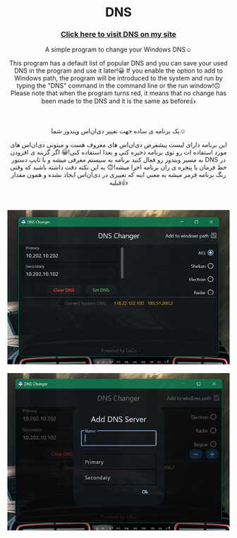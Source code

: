 <h1 align="center"> DNS </h1>
<h3 align="center"> <a href="https://loco81.ir/skills/DNS"> Click here to visit DNS on my site </a> </h3>
<p align="center"> A simple program to change your Windows DNS☺️ </p>
<p align="center"> This program has a default list of popular DNS and you can save your used DNS in the program and use it later!😀 If you enable the option to add to Windows path, the program will be introduced to the system and run by typing the "DNS" command in the command line or the run window!🙃 Please note that when the program turns red, it means that no change has been made to the DNS and it is the same as before👍 </p>
<br>
<p align="center"> یک برنامه ی ساده جهت تغییر دی‌ان‌اس ویندوز شما☺️ </p>
<p align="center">  این برنامه دارای لیست پیشفرض دی‌ان‌اس های معروف هست و میتونی دی‌ان‌اس های مورد استفاده ات رو توی برنامه ذخیره کنی و بعدا استفاده کنی!😀 اگر گزینه ی افزودن به مسیر ویندوز رو فعال کنید برنامه به سیستم معرفی میشه و با تایپ دستور DNS در خط فرمان یا پنجره ی ران برنامه اجرا میشه!🙃 به این نکته دقت داشته باشید که وقتی رنگ برنامه قرمز میشه به معنی اینه که تغییری در دی‌ان‌اس ایجاد نشده و همون مقدار قبلیه👍 </p>
<br>
<br>
<div align="center">
  <img width="700" src="/images/01.png" alt="DNS" />
</div>
<br>
<div align="center">
  <img width="700" src="/images/02.png" alt="DNS" />
</div>
<br>
